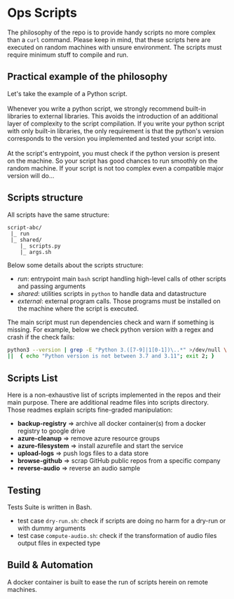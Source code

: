# Ops Scripts

The philosophy of the repo is to provide handy scripts no more complex than a `curl` command. Please keep in mind, that these scripts here are executed on random machines with unsure environment.
The scripts must require minimum stuff to compile and run. 

## Practical example of the philosophy
Let's take the example of a Python script.<br><br>
Whenever you write a python script, we strongly recommend built-in libraries to external libraries. This avoids the introduction of an additional layer of complexity to the script compilation. 
If you write your python script with only built-in libraries, the only requirement is that the python's version corresponds to the version you implemented and tested your script into.<br><br> 
At the script's entrypoint, you must check if the python version is present on the machine. So your script has good chances to run smoothly on the random machine. If your script is not too complex even a compatible major version will do...

## Scripts structure 
All scripts have the same structure:
````
script-abc/
 |_ run
 |_ shared/ 
    |_ scripts.py
    |_ args.sh
````

Below some details about the scripts structure:
- *run*: entrypoint main `bash` script handling high-level calls of other scripts and passing arguments
- *shared*: utilities scripts in `python` to handle data and datastructure
- *external*: external program calls. Those programs must be installed on the machine where the script is executed. 

The main script must run dependencies check and warn if something is missing. For example, below we check python version with a regex and crash if the check fails:
````bash
python3 --version | grep -E "Python 3.([7-9]|1[0-1])\..*" >/dev/null \
||  { echo "Python version is not between 3.7 and 3.11"; exit 2; }
````

## Scripts List 
Here is a non-exhaustive list of scripts implemented in the repos and their main purpose. 
There are additional readme files into scripts directory. Those readmes explain scripts fine-graded manipulation:
- **backup-registry** => archive all docker container(s) from a docker registry to google drive
- **azure-cleanup** => remove azure resource groups
- **azure-filesystem** => install azurefile and start the service
- **upload-logs** => push logs files to a data store
- **browse-github** => scrap GitHub public repos from a specific company
- **reverse-audio** => reverse an audio sample


## Testing
Tests Suite is written in Bash.
- test case `dry-run.sh`: check if scripts are doing no harm for a dry-run or with dummy arguments 
- test case `compute-audio.sh`: check if the transformation of audio files output files in expected type 


## Build & Automation
A docker container is built to ease the run of scripts herein on remote machines.